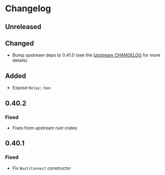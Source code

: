 # Changelog

<!-- All notable changes to this project will be documented in this file. -->

<!-- The format is based on [Keep a Changelog](https://keepachangelog.com/en/1.1.0/), -->
<!-- and this project adheres to [Semantic Versioning](https://semver.org/spec/v2.0.0.html). -->

<!-- Template

## [Unreleased]

### Summary

### Breaking changes

### Changed

### Added

### Fixed

### Removed

### Deprecated

-->

## Unreleased

## Changed

* Bump upstream deps to 0.41.0 (see the [Upstream CHANGELOG] for more details)

## Added

* Expose `Relay::ban`

## 0.40.2

### Fixed

* Fixes from upstream rust crates

## 0.40.1

### Fixed

* Fix `NostrConnect` constructor

<!-- Links -->
[Upstream CHANGELOG]: https://github.com/rust-nostr/nostr/blob/master/CHANGELOG.md
